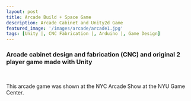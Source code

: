```yaml
---
layout: post
title: Arcade Build + Space Game
description: Arcade Cabinet and Unity2d Game
featured_image: '/images/arcade/arcade1.jpg'
tags: [Unity |, CNC Fabrication |, Arduino |, Game Design]
---
```


<h3> Arcade cabinet design and fabrication (CNC) and original 2 player game made with Unity</h3>

<div class="gallery" data-columns="2">
    <img src="{{ site.baseurl }}/images/arcade/arcade1.jpg" alt="" title="arcade"/>
    <img src="{{ site.baseurl }}/images/arcade/spaceWoah.gif" alt="" title="Game scene"/>

</div>


This arcade game was shown at the NYC Arcade Show at the NYU Game Center.



<div class="gallery" data-columns="3">
<img class="col one" src="{{ site.baseurl }}/images/arcade/cont.jpg" alt="" title="arcade process"/>
<img class="col one" src="{{ site.baseurl }}/images/arcade/proto.jpg" alt="" title="arcade process"/>
<img class="col one" src="{{ site.baseurl }}/images/arcade/cad1
.png" alt="" title="arcade process"/>



<img class="col one" src="{{ site.baseurl }}/images/arcade/cad3.png" alt="" title="arcade process"/>
<img class="col one" src="{{ site.baseurl }}/images/arcade/assemble.jpg" alt="" title="arcade process"/>
<img class="col one" src="{{ site.baseurl }}/images/arcade/arcadeRaw.jpg" alt="" title="arcade process"/>



  <img class="col three" src="{{ site.baseurl }}/images/arcade/router.gif" alt="" title="CNC router-ing"/>

</div>

